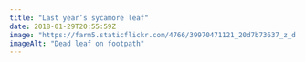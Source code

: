 ```yaml
---
title: "Last year’s sycamore leaf"
date: 2018-01-29T20:55:59Z
image: "https://farm5.staticflickr.com/4766/39970471121_20d7b73637_z_d.jpg"
imageAlt: "Dead leaf on footpath"
---
```

